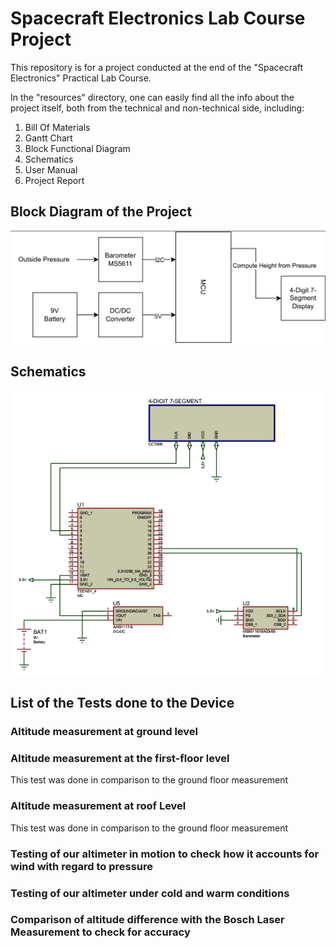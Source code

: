 # Spacecraft Electronics Lab Course Project
This repository is for a project conducted at the end of the "Spacecraft Electronics" Practical Lab Course. 

In the "resources" directory, one can easily find all the info about the project itself, both from the technical and non-technical side, including: 
1. Bill Of Materials
2. Gantt Chart
3. Block Functional Diagram
4. Schematics 
5. User Manual
6. Project Report

## Block Diagram of the Project
![Alt text](resources/images/block.png)
## Schematics 
![Alt text](resources/images/schematics.png)
## List of the Tests done to the Device

### Altitude measurement at ground level

### Altitude measurement at the first-floor level 
This test was done in comparison to the ground floor measurement

### Altitude measurement at roof Level
This test was done in comparison to the ground floor measurement

### Testing of our altimeter in motion to check how it accounts for wind with regard to pressure

### Testing of our altimeter under cold and warm conditions

### Comparison of altitude difference with the Bosch Laser Measurement to check for accuracy